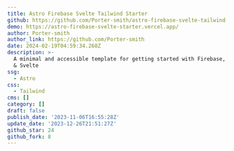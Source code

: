 ```yaml
---
title: Astro Firebase Svelte Tailwind Starter
github: https://github.com/Porter-smith/astro-firebase-svelte-tailwind-starter
demo: https://astro-firebase-svelte-starter.vercel.app/
author: Porter-smith
author_link: https://github.com/Porter-smith
date: 2024-02-19T04:59:34.268Z
description: >-
  A minimal and accessible template for getting started with Firebase, Tailwind,
  & Svelte
ssg:
  - Astro
css:
  - Tailwind
cms: []
category: []
draft: false
publish_date: '2023-11-06T16:55:28Z'
update_date: '2023-12-26T21:51:27Z'
github_star: 24
github_fork: 8
---
```

